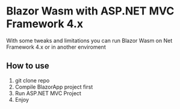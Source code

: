 # Blazor Wasm with ASP.NET MVC Framework 4.x

With some tweaks and limitations you can run Blazor Wasm on Net Framework 4.x or in another enviroment 

## How to use
1. git clone repo
2. Compile BlazorApp project first
3. Run ASP.NET MVC Project
4. Enjoy
